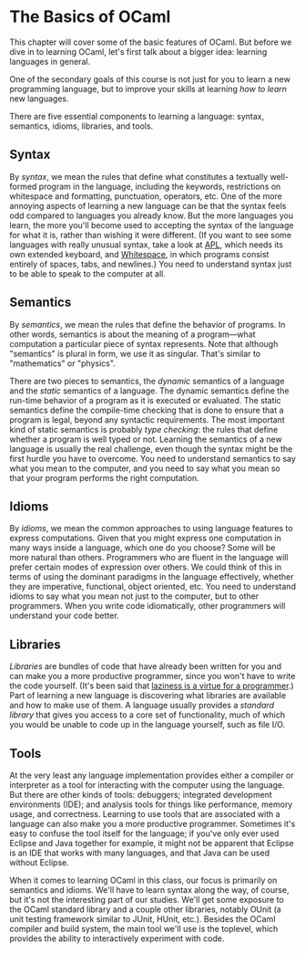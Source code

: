 # The Basics of OCaml

This chapter will cover some of the basic features of OCaml.  But before
we dive in to learning OCaml, let's first talk about a bigger idea:
learning languages in general.

One of the secondary goals of this course is not just for you to learn
a new programming language, but to improve your skills at learning
*how to learn* new languages.

There are five essential components to learning a language: syntax,
semantics, idioms, libraries, and tools.

## Syntax
By *syntax*, we mean the rules that define what constitutes a textually
well-formed program in the language, including the keywords,
restrictions on whitespace and formatting, punctuation, operators, etc.
One of the more annoying aspects of learning a new language can be that
the syntax feels odd compared to languages you already know.  But the
more languages you learn, the more you'll become used to accepting the
syntax of the language for what it is, rather than wishing it were
different.  (If you want to see some languages with really unusual
syntax, take a look at [APL][tryapl], which needs its own extended
keyboard, and [Whitespace][whitespace], in which programs consist
entirely of spaces, tabs, and newlines.)  You need to understand
syntax just to be able to speak to the computer at all.

## Semantics
By *semantics*, we mean the rules that define the behavior of programs. In other
words, semantics is about the meaning of a program&mdash;what computation a
particular piece of syntax represents. Note that although "semantics" is plural
in form, we use it as singular. That's similar to "mathematics" or "physics".

There are two pieces to semantics, the *dynamic* semantics of a language and the
*static* semantics of a language. The dynamic semantics define the run-time
behavior of a program as it is executed or evaluated. The static semantics
define the compile-time checking that is done to ensure that a program is legal,
beyond any syntactic requirements. The most important kind of static semantics
is probably *type checking*: the rules that define whether a program is well
typed or not. Learning the semantics of a new language is usually the real
challenge, even though the syntax might be the first hurdle you have to
overcome. You need to understand semantics to say what you mean to the computer,
and you need to say what you mean so that your program performs the right
computation.

## Idioms
By *idioms*, we mean the common approaches to using language features to express
computations. Given that you might express one computation in many ways inside a
language, which one do you choose? Some will be more natural than others.
Programmers who are fluent in the language will prefer certain modes of
expression over others. We could think of this in terms of using the dominant
paradigms in the language effectively, whether they are imperative, functional,
object oriented, etc. You need to understand idioms to say what you mean not
just to the computer, but to other programmers. When you write code
idiomatically, other programmers will understand your code better.

## Libraries 
*Libraries* are bundles of code that have already been written for you
and can make you a more productive programmer, since you won't have to
write the code yourself.  (It's been said that [laziness is a virtue for
a programmer][lazy].)  Part of learning a new language is discovering
what libraries are available and how to make use of them.  A language
usually provides a *standard library* that gives you access to a core
set of functionality, much of which you would be unable to code up in
the language yourself, such as file I/O.

## Tools
At the very least any language implementation provides either a compiler
or interpreter as a tool for interacting with the computer using the
language.  But there are other kinds of tools:  debuggers; integrated
development environments (IDE); and analysis tools for things like
performance, memory usage, and correctness.  Learning to use tools 
that are associated with a language can also make you a more productive
programmer.  Sometimes it's easy to confuse the tool itself for
the language; if you've only ever used Eclipse and Java together
for example, it might not be apparent that Eclipse is an IDE that
works with many languages, and that Java can be used without Eclipse.

[tryapl]: http://tryapl.org/
[whitespace]: http://compsoc.dur.ac.uk/whitespace/tutorial.html
[lazy]: http://threevirtues.com/

When it comes to learning OCaml in this class, our focus is primarily
on semantics and idioms.  We'll have to learn syntax along the way,
of course, but it's not the interesting part of our studies.  We'll
get some exposure to the OCaml standard library and a couple other
libraries, notably OUnit (a unit testing framework similar to 
JUnit, HUnit, etc.).  Besides the OCaml compiler and build system,
the main tool we'll use is the toplevel, which provides the ability to
interactively experiment with code.  
